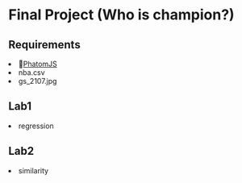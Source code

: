 <h1>Final Project (Who is champion?)</h1>
<h2>Requirements</h2>
<li><a href="http://phantomjs.org/download.html">PhatomJS</a></li>
<li>nba.csv</li>
<li>gs_2107.jpg</li>
<h2>Lab1</h2>    
<li>regression</li>
<h2>Lab2</h2>
<li>similarity</li>    